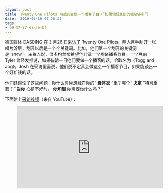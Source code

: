 ```yaml
---
layout: post
title: Twenty One Pilots 可能真会做一个播客节目（“如果他们拿到的钱足够多”）
date: '2019-03-19 07:58:32'
tags:
- e9-87-87-e8-ae-bf
---
```


德国媒体 DASDING 在 2 月26 日[采访了](https://youtu.be/r3oNLcoPt1A) Twenty One Pilots。两人用手刮开一张唱片涂层，刮开以后是一个个关键词。比如，他们第一个刮开的关键词是“show”。主持人说，很多粉丝都希望他们做一个网络播客节目。一个月前 Tyler 曾经发推说，如果有朝一日他们要做一个播客的话，会取名为《Togg and Jog》。Josh 在采访里面说，他们说不定真会做这么一个播客节目，如果能谈出一个好价钱的话。

他们还谈论了这些问题：你什么时候想藏在你的“ **连体衣** ”里？哪个“ **决定** ”特别重要？“ **当你** 心情不好时， **你知道** 你需要做什么吗？”

下面附上[采访视频](https://youtu.be/r3oNLcoPt1A)（来自 YouTube）：

<figure class="kg-card kg-embed-card"><iframe width="480" height="270" src="https://www.youtube.com/embed/r3oNLcoPt1A?feature=oembed" frameborder="0" allow="accelerometer; autoplay; encrypted-media; gyroscope; picture-in-picture" allowfullscreen></iframe></figure>